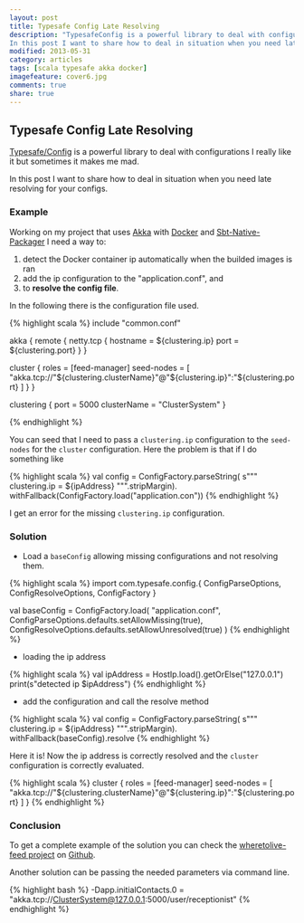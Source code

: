 ```yaml
---
layout: post
title: Typesafe Config Late Resolving
description: "TypesafeConfig is a powerful library to deal with configurations I really like it but sometimes it makes me mad.
In this post I want to share how to deal in situation when you need late resolving for your configs."
modified: 2013-05-31
category: articles
tags: [scala typesafe akka docker]
imagefeature: cover6.jpg
comments: true
share: true
---
```


Typesafe Config Late Resolving
-----------------------

[Typesafe/Config](https://github.com/typesafehub/config) is a powerful library to deal with configurations I really like it but sometimes it makes me mad.

In this post I want to share how to deal in situation when you need late resolving for your configs.

### Example

Working on my project that uses [Akka](http://akka.io/) with [Docker](https://www.docker.com/)
and [Sbt-Native-Packager](http://www.scala-sbt.org/sbt-native-packager/) I need a way to:

1. detect the Docker container ip automatically when the builded images is ran
2. add the ip configuration to the "application.conf", and
2. to **resolve the config file**.

In the following there is the configuration file used.

{% highlight scala %}
include "common.conf"

akka {
  remote {
    netty.tcp {
      hostname = ${clustering.ip}
      port = ${clustering.port}
    }
  }

  cluster {
    roles = [feed-manager]
    seed-nodes = [
      "akka.tcp://"${clustering.clusterName}"@"${clustering.ip}":"${clustering.port}
    ]
  }
}

clustering {
  port = 5000
  clusterName = "ClusterSystem"
}

{% endhighlight %}

You can seed that I need to pass a `clustering.ip` configuration to the `seed-nodes` for the `cluster` configuration. Here the problem is that if I do something like

{% highlight scala %}
val config = ConfigFactory.parseString(
  s"""
    clustering.ip = ${ipAddress}
  """.stripMargin).
  withFallback(ConfigFactory.load("application.con"))
{% endhighlight %}

I get an error for the missing `clustering.ip` configuration.

### Solution

- Load a `baseConfig` allowing missing configurations and not resolving them.

{% highlight scala %}
import com.typesafe.config.{ ConfigParseOptions, ConfigResolveOptions, ConfigFactory }

val baseConfig = ConfigFactory.load(
  "application.conf",
  ConfigParseOptions.defaults.setAllowMissing(true),
  ConfigResolveOptions.defaults.setAllowUnresolved(true)
)
{% endhighlight %}

- loading the ip address

{% highlight scala %}
val ipAddress = HostIp.load().getOrElse("127.0.0.1")
print(s"detected ip $ipAddress")
{% endhighlight %}

- add the configuration and call the resolve method

{% highlight scala %}
val config = ConfigFactory.parseString(
  s"""
    clustering.ip = ${ipAddress}
  """.stripMargin).
  withFallback(baseConfig).resolve
{% endhighlight %}

Here it is! Now the ip address is correctly resolved and the `cluster` configuration is correctly evaluated. 

{% highlight scala %}
  cluster {
    roles = [feed-manager]
    seed-nodes = [
      "akka.tcp://"${clustering.clusterName}"@"${clustering.ip}":"${clustering.port}
    ]
  }
{% endhighlight %}

### Conclusion
To get a complete example of the solution you can check the [wheretolive-feed project](http://github.com/DataToKnowledge/wheretolive-feed) on [Github](http://github.com).

Another solution can be passing the needed parameters via command line.

{% highlight bash %}
-Dapp.initialContacts.0 = "akka.tcp://ClusterSystem@127.0.0.1:5000/user/receptionist"
{% endhighlight %}

